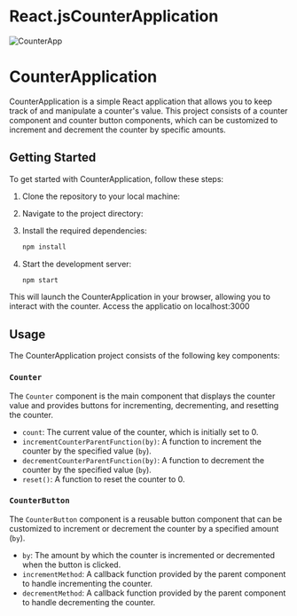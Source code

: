 # React.jsCounterApplication

![CounterApp](https://github.com/JoseSagwe/React.jsCounterApplication/assets/110198843/685e064a-7b3e-4384-a275-a2ed3a2e40d3)

# CounterApplication

CounterApplication is a simple React application that allows you to keep track of and manipulate a counter's value. This project consists of a counter component and counter button components, which can be customized to increment and decrement the counter by specific amounts.
## Getting Started
To get started with CounterApplication, follow these steps:
1. Clone the repository to your local machine:

2. Navigate to the project directory:

3. Install the required dependencies:
   ```bash
   npm install
   ```
4. Start the development server:
   ```bash
   npm start
   ```
This will launch the CounterApplication in your browser, allowing you to interact with the counter.
Access the applicatio on localhost:3000

## Usage

The CounterApplication project consists of the following key components:

### `Counter`

The `Counter` component is the main component that displays the counter value and provides buttons for incrementing, decrementing, and resetting the counter.

- `count`: The current value of the counter, which is initially set to 0.
- `incrementCounterParentFunction(by)`: A function to increment the counter by the specified value (`by`).
- `decrementCounterParentFunction(by)`: A function to decrement the counter by the specified value (`by`).
- `reset()`: A function to reset the counter to 0.
### `CounterButton`
The `CounterButton` component is a reusable button component that can be customized to increment or decrement the counter by a specified amount (`by`).

- `by`: The amount by which the counter is incremented or decremented when the button is clicked.
- `incrementMethod`: A callback function provided by the parent component to handle incrementing the counter.
- `decrementMethod`: A callback function provided by the parent component to handle decrementing the counter.
